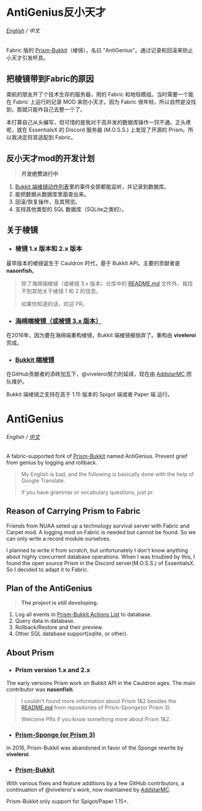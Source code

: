 # AntiGenius反小天才

###### [English]( #AntiGenius ) / 中文

Fabric 版的 [Prism-Bukkit]( https://github.com/AddstarMC/Prism-Bukkit )（棱镜），名曰 "AntiGenius"。通过记录和回滚来防止小天才引发杯具。

## 把棱镜带到Fabric的原因

南航的朋友开了个技术生存的服务器，用的 Fabric 和地毯模组。当时需要一个能在 Fabric 上运行的记录 MOD 来防小天才。因为 Fabric 很年轻，所以自然是没找到，那就只能咋自己去整一个了。

本打算自己从头编写，但可惜的是我对于高并发的数据库操作一窍不通。正头疼呢，就在 EssentialsX 的 Discord 服务器 (M.O.S.S.) 上发现了开源的 Prism。所以我决定将其适配到 Fabric。

## 反小天才mod的开发计划

> **开发绝赞进行中**

1. [Bukkit 端棱镜动作列表]( https://github.com/AddstarMC/Prism-Bukkit )里的事件全部都能监听，并记录到数据库。
2. 能把数据从数据库里面查出来。
3. 回滚/恢复操作，及其预览。
4. 支持其他类型的 SQL 数据库（SQLite之类的）。

## 关于棱镜

* ### 棱镜 1.x 版本和 2.x 版本

最早版本的棱镜诞生于 Cauldron 时代，基于 Bukkit API。主要的贡献者是 **nasonfish**。
> 除了海绵端棱镜（或棱镜 3.x 版本）仓库中的 [README.md]( https://github.com/prism/Prism#prism-1x---2x ) 文件外，我找不到其他关于棱镜 1 和 2 的信息。
>
> 如果你知道的话，欢迎 PR。

* ### [海绵端棱镜（或棱镜 3.x 版本）]( https://github.com/prism/Prism )

在2016年，因为要在海绵端重构棱镜，Bukkit 端棱镜被抛弃了。重构由 **viveleroi** 完成。

* ### [Bukkit 端棱镜]( https://github.com/AddstarMC/Prism-Bukkit )

在GitHub贡献者的添砖加瓦下，@viveleroi努力的延续，现在由 [AddstarMC]( https://github.com/AddstarMC ) 团队维护。

Bukkit 端棱镜之支持在高于 1.15 版本的 Spigot 端或者 Paper 端 运行。

# AntiGenius

###### English / [中文]( #AntiGenius反小天才 )

A fabric-supported fork of [Prism-Bukkit]( https://github.com/AddstarMC/Prism-Bukkit ) named AntiGenius. Prevent grief
from genius by logging and rollback.
> My English is bad, and the following is basically done with the help of Google Translate.
>
> If you have grammar or vocabulary questions, just pr.

## Reason of Carrying Prism to Fabric

Friends from NUAA seted up a technology survival server with Fabric and Carpet mod. A logging mod on Fabric is needed
but cannot be found. So we can only write a record module ourselves.

I planned to write it from scratch, but unfortunately I don't know anything about highly concurrent database operations.
When I was troubled by this, I found the open source Prism in the Discord server(M.O.S.S.) of EssentialsX. So I decided
to adapt it to Fabric.

## Plan of the AntiGenius

> **The project is still developing.**

1. Log all events
   in [Prism-Bukkit Actions List](https://prism-bukkit.readthedocs.io/en/latest/commands/parameters.html#actions-list)
   to database.
2. Query data in database.
3. Rollback/Restore and their preview.
4. Other SQL database support(sqlite, or other).

## About Prism

* ### Prism version 1.x and 2.x

The early versions Prism work on Bukkit API in the Cauldron ages. The main contributor was **nasonfish**.
> I couldn't found more information about Prism 1&2 besides the [README.md]( https://github.com/prism/Prism#prism-1x---2x ) from repositories of Prism-Sponge(or Prism 3).
>
> Welcome PRs if you know something more about Prism 1&2.

* ### [Prism-Sponge (or Prism 3)]( https://github.com/prism/Prism )

In 2016, Prism-Bukkit was abandoned in favor of the Sponge rewrite by **viveleroi**.

* ### [Prism-Bukkit]( https://github.com/AddstarMC/Prism-Bukkit )

With various fixes and feature additions by a few GitHub contributors, a continuation of @viveleroi's work, now
maintained by [AddstarMC]( https://github.com/AddstarMC ).

Prism-Bukkit only support for Spigot/Paper 1.15+.